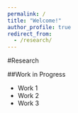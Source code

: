 ```yaml
---
permalink: /
title: "Welcome!"
author_profile: true
redirect_from:
  - /research/
---
```


#Research

##Work in Progress

- Work 1
- Work 2
- Work 3

